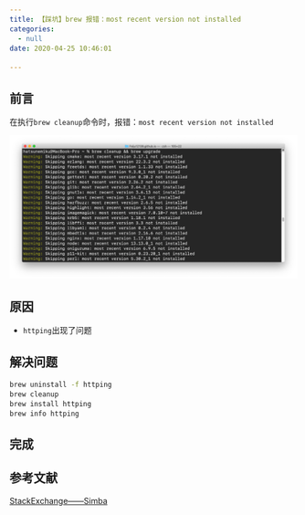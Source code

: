 ```yaml
---
title: 【踩坑】brew 报错：most recent version not installed
categories:
  - null
date: 2020-04-25 10:46:01

---
```


## 前言

在执行`brew cleanup`命令时，报错：`most recent version not installed`

<!-- more -->

![01.png](/images/20200425104601/01.png)

## 原因

- `httping`出现了问题

## 解决问题

``` sh
brew uninstall -f httping
brew cleanup
brew install httping
brew info httping
```

## 完成

## 参考文献

[StackExchange——Simba](https://apple.stackexchange.com/questions/371175/brew-cleanup-warning-skipping-xxx-most-recent-version-x-not-installed)

